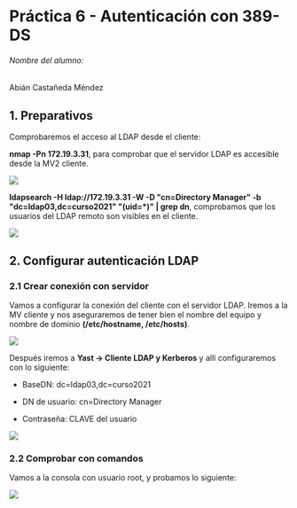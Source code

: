 # Práctica 6 - Autenticación con 389-DS

###### Nombre del alumno:
Abián Castañeda Méndez

## 1. Preparativos

Comprobaremos el acceso al LDAP desde el cliente:

**nmap -Pn 172.19.3.31**, para comprobar que el servidor LDAP es accesible desde la MV2 cliente.

![](Images/1.1.png)


**ldapsearch -H ldap://172.19.3.31 -W -D "cn=Directory Manager" -b "dc=ldap03,dc=curso2021" "(uid=*)" | grep dn**, comprobamos que los usuarios del LDAP remoto son visibles en el cliente.

![](Images/1.2.png)

## 2. Configurar autenticación LDAP
### 2.1 Crear conexión con servidor

Vamos a configurar la conexión del cliente con el servidor LDAP. Iremos a la MV cliente y nos aseguraremos de tener bien el nombre del equipo y nombre de dominio **(/etc/hostname, /etc/hosts)**.

![](Images/2.1.png)


Después iremos a **Yast -> Cliente LDAP y Kerberos** y allí configuraremos con lo siguiente:

* BaseDN: dc=ldap03,dc=curso2021

* DN de usuario: cn=Directory Manager

* Contraseña: CLAVE del usuario


![](Images/2.1.1.png)

### 2.2 Comprobar con comandos

Vamos a la consola con usuario root, y probamos lo siguiente:

![](Images/2.2.png)
